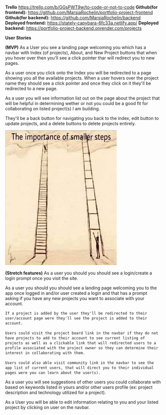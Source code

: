 **Trello** https://trello.com/b/GGsPWT9w/to-code-or-not-to-code
**Github(for frontend):** https://github.com/MarsiaRochelin/portfolio-project-frontend
**Github(for backend):** https://github.com/MarsiaRochelin/backend
**Deployed frontend:** https://stately-capybara-6fc33a.netlify.app/
**Deployed backend:** https://portfolio-project-backend.onrender.com/projects

**User Stories**

**(MVP)**
As a User you see a landing page welcoming you which has a navbar with Index (of projects), About, and New Project buttons that when you hover over then you'll see a click pointer thar will redirect you to new pages.

As a user once you click onto the Index you will be redirected to a page showing you all the available projects. When a user hovers over the project name they should see a click pointer and once they click on it they'll be redirected to a new page.

As a user you will see information list out on the page about the project that will be helpful in determining wether or not you could be a good fit for collaborating on listed project(s) I am building.

They'll be a back button for navigating you back to the index, edit button to update projects, and a delete buttons to delete projects entirely.

![image](Assets/stepLatter.jpg)

<!-- This image was added to remind me to respect my app journey and celebrate my pace. When I conceptualized my app initially it had more functionality. I took my instructors advice and choose to strive for MVP for the duration of the sprint. Doing so and coding out every part from scratch made me digest my code better seeing the flow and processing code which I can I didn't fully digest at times in class.-->

**(Stretch features)**
As a user you should you should see a login/create a login prompt once you visit the site.

As a user you should you should see a landing page welcoming you to the app once logged in and/or user created a login and that has a prompt asking if you have any new projects you want to associate with your account.

    If a project is added by the user they'll be redirected to their user/account page were they'll see the project is added to their account.

    Users could visit the project board link in the navbar if they do not have projects to add to their account to see current listing of projects as well as a clickable link that will redirected users to a profile associated with the project owner so they can determine their interest in collaborating with them.

    Users could also able visit community link in the navbar to see the app list of current users, that will direct you to their individual pages were you can learn about the user(s).

As a user you will see suggestions of other users you could collaborate with based on keywords listed in yours and/or other users profile (ex: project description and technology utilized for a project).

As a User you will be able to edit information relating to you and your listed project by clicking on user on the navbar.
